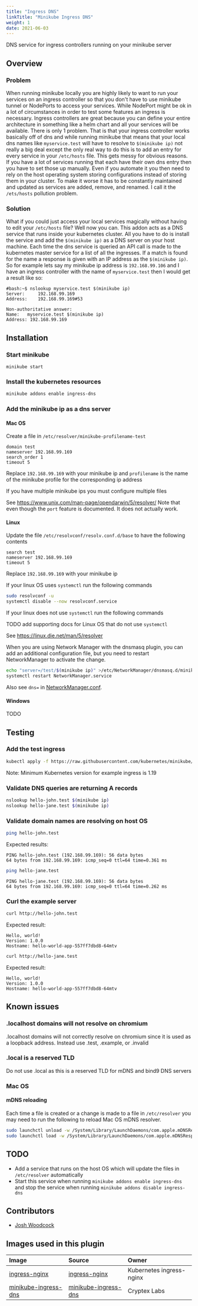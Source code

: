 ```yaml
---
title: "Ingress DNS"
linkTitle: "Minikube Ingress DNS"
weight: 1
date: 2021-06-03
---
```

DNS service for ingress controllers running on your minikube server

## Overview

### Problem
When running minikube locally you are highly likely to want to run your services on an ingress controller so that you
don't have to use minikube tunnel or NodePorts to access your services. While NodePort might be ok in a lot of
circumstances in order to test some features an ingress is necessary. Ingress controllers are great because you can
define your entire architecture in something like a helm chart and all your services will be available. There is only
1 problem. That is that your ingress controller works basically off of dns and while running minikube that means that
your local dns names like `myservice.test` will have to resolve to `$(minikube ip)` not really a big deal except the
only real way to do this is to add an entry for every service in your `/etc/hosts` file. This gets messy for obvious
reasons. If you have a lot of services running that each have their own dns entry then you have to set those up
manually. Even if you automate it you then need to rely on the host operating system storing configurations instead of
storing them in your cluster. To make it worse it has to be constantly maintained and updated as services are added,
remove, and renamed. I call it the `/ets/hosts` pollution problem.

### Solution
What if you could just access your local services magically without having to edit your `/etc/hosts` file? Well now you
can. This addon acts as a DNS service that runs inside your kubernetes cluster. All you have to do is install the
service and add the `$(minikube ip)` as a DNS server on your host machine. Each time the dns service is queried an
API call is made to the kubernetes master service for a list of all the ingresses. If a match is found for the name a
response is given with an IP address as the `$(minikube ip)`. So for example lets say my minikube ip address is
`192.168.99.106` and I have an ingress controller with the name of `myservice.test` then I would get a result like so:

```text
#bash:~$ nslookup myservice.test $(minikube ip)
Server:		192.168.99.169
Address:	192.168.99.169#53

Non-authoritative answer:
Name:	myservice.test $(minikube ip)
Address: 192.168.99.169
```

## Installation

### Start minikube
```
minikube start
```

### Install the kubernetes resources
```bash
minikube addons enable ingress-dns
```

### Add the minikube ip as a dns server

#### Mac OS
Create a file in `/etc/resolver/minikube-profilename-test`
```
domain test
nameserver 192.168.99.169
search_order 1
timeout 5
```
Replace `192.168.99.169` with your minikube ip and `profilename` is the name of the minikube profile for the
corresponding ip address

If you have multiple minikube ips you must configure multiple files

See https://www.unix.com/man-page/opendarwin/5/resolver/
Note that even though the `port` feature is documented. It does not actually work.

#### Linux
Update the file `/etc/resolvconf/resolv.conf.d/base` to have the following contents
```
search test
nameserver 192.168.99.169
timeout 5
```
Replace `192.168.99.169` with your minikube ip

If your linux OS uses `systemctl` run the following commands
```bash
sudo resolvconf -u
systemctl disable --now resolvconf.service
```

If your linux does not use `systemctl` run the following commands

TODO add supporting docs for Linux OS that do not use `systemctl`

See https://linux.die.net/man/5/resolver

When you are using Network Manager with the dnsmasq plugin, you can add an additional configuration file, but you need
to restart NetworkManager to activate the change.

```bash
echo "server=/test/$(minikube ip)" >/etc/NetworkManager/dnsmasq.d/minikube.conf
systemctl restart NetworkManager.service
```

Also see `dns=` in [NetworkManager.conf](https://developer.gnome.org/NetworkManager/stable/NetworkManager.conf.html).

#### Windows

TODO

## Testing

### Add the test ingress
```bash
kubectl apply -f https://raw.githubusercontent.com/kubernetes/minikube/master/deploy/addons/ingress-dns/example/example.yaml
```
Note: Minimum Kubernetes version for example ingress is 1.19

### Validate DNS queries are returning A records
```bash
nslookup hello-john.test $(minikube ip)
nslookup hello-jane.test $(minikube ip)
```

### Validate domain names are resolving on host OS
```bash
ping hello-john.test
```
Expected results:
```text
PING hello-john.test (192.168.99.169): 56 data bytes
64 bytes from 192.168.99.169: icmp_seq=0 ttl=64 time=0.361 ms
```
```bash
ping hello-jane.test
```
```text
PING hello-jane.test (192.168.99.169): 56 data bytes
64 bytes from 192.168.99.169: icmp_seq=0 ttl=64 time=0.262 ms
```

### Curl the example server
```bash
curl http://hello-john.test
```
Expected result:
```text
Hello, world!
Version: 1.0.0
Hostname: hello-world-app-557ff7dbd8-64mtv
```
```bash
curl http://hello-jane.test
```
Expected result:
```text
Hello, world!
Version: 1.0.0
Hostname: hello-world-app-557ff7dbd8-64mtv
```

## Known issues

### .localhost domains will not resolve on chromium
.localhost domains will not correctly resolve on chromium since it is used as a loopback address. Instead use .test, .example, or .invalid

### .local is a reserved TLD
Do not use .local as this is a reserved TLD for mDNS and bind9 DNS servers

### Mac OS

#### mDNS reloading
Each time a file is created or a change is made to a file in `/etc/resolver` you may need to run the following to reload Mac OS mDNS resolver.
```bash
sudo launchctl unload -w /System/Library/LaunchDaemons/com.apple.mDNSResponder.plist
sudo launchctl load -w /System/Library/LaunchDaemons/com.apple.mDNSResponder.plist
```

## TODO
- Add a service that runs on the host OS which will update the files in `/etc/resolver` automatically
- Start this service when running `minikube addons enable ingress-dns` and stop the service when running
  `minikube addons disable ingress-dns`

## Contributors
- [Josh Woodcock](https://github.com/woodcockjosh)

## Images used in this plugin

| Image | Source | Owner |
| :---  | :---   | :---  |
| [ingress-nginx](https://quay.io/repository/kubernetes-ingress-controller/nginx-ingress-controller) | [ingress-nginx](https://github.com/kubernetes/ingress-nginx) | Kubernetes ingress-nginx
| [minikube-ingress-dns](https://hub.docker.com/r/cryptexlabs/minikube-ingress-dns) | [minikube-ingress-dns](https://gitlab.com/cryptexlabs/public/development/minikube-ingress-dns) | Cryptex Labs